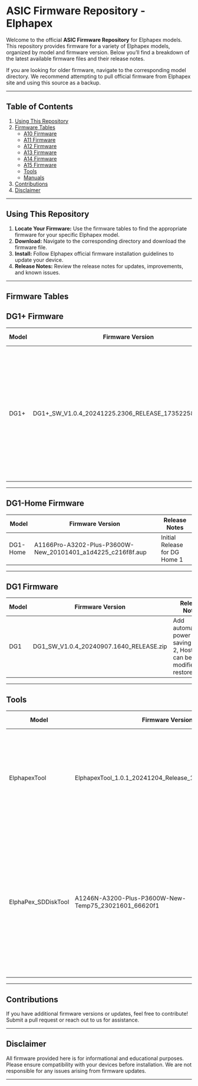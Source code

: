 # **ASIC Firmware Repository - Elphapex**

Welcome to the official **ASIC Firmware Repository** for Elphapex models. This repository provides firmware for a variety of Elphapex models, organized by model and firmware version. Below you’ll find a breakdown of the latest available firmware files and their release notes. 

If you are looking for older firmware, navigate to the corresponding model directory. We recommend attempting to pull official firmware from Elphapex site and using this source as a backup.

---

## **Table of Contents**
1. [Using This Repository](#using-this-repository)
2. [Firmware Tables](#firmware-tables)
    - [A10 Firmware](#A10-firmware)
    - [A11 Firmware](#A11-firmware)
    - [A12 Firmware](#A12-firmare)
    - [A13 Firmware](#A13-firmare)
    - [A14 Firmware](#A14-firmware)
    - [A15 Firmware](#A15-firmware)
    - [Tools](#Tools)
    - [Manuals](#Manuals)
3. [Contributions](#contributions)
4. [Disclaimer](#disclaimer)

---

## **Using This Repository**
1. **Locate Your Firmware:** Use the firmware tables to find the appropriate firmware for your specific Elphapex model.
2. **Download:** Navigate to the corresponding directory and download the firmware file.
3. **Install:** Follow Elphapex official firmware installation guidelines to update your device.
4. **Release Notes:** Review the release notes for updates, improvements, and known issues.

---

## **Firmware Tables**

## **DG1+ Firmware**

| **Model**   | **Firmware Version** | **Release Notes**                 |
|-------------|-----------------------|------------------------------------|
| DG1+         | DG1+_SW_V1.0.4_20241225.2306_RELEASE_1735225812705_52 | Optimize hashrate especially when low temperature working condtions 2. Add SSL support for connections with mining pools 3. Some other fixes(rejection calc, password changing, etc)  |

---

## **DG1-Home Firmware**

| **Model**   | **Firmware Version** | **Release Notes**                 |
|-------------|-----------------------|------------------------------------|
| DG1-Home   | A1166Pro-A3202-Plus-P3600W-New_20101401_a1d4225_c216f8f.aup  | Initial Release for DG Home 1|  

---
## **DG1 Firmware**

| **Model**   | **Firmware Version** | **Release Notes**                 |
|-------------|-----------------------|------------------------------------|
| DG1   | DG1_SW_V1.0.4_20240907.1640_RELEASE.zip | Add automatically power saving mode 2, Hostname can be modified and restored | 

---

## **Tools**

| **Model**   | **Firmware Version** | **Release Notes**                 |
|-------------|-----------------------|------------------------------------|
| ElphapexTool  | ElphapexTool_1.0.1_20241204_Release_1735226467780_52.zip | 1. Add support for batch configure static IP 2. Add support for single pool configuration 3. Change the subname plus IP from "."to "x" 4. Some other fixes  |
| ElphaPex_SDDiskTool  | A1246N-A3200-Plus-P3600W-New-Temp75_23021601_66620f1          | Instructions: 1. Both card flashing and remote upgrades use the same firmware. 2. Create an SD upgrade card using the extracted 'update.img' file within the zipped folder. 3. It is recommended to upgrade to the latest firmware version. | 

---


## **Contributions**
If you have additional firmware versions or updates, feel free to contribute! Submit a pull request or reach out to us for assistance.

---

## **Disclaimer**
All firmware provided here is for informational and educational purposes. Please ensure compatibility with your devices before installation. We are not responsible for any issues arising from firmware updates.

---

